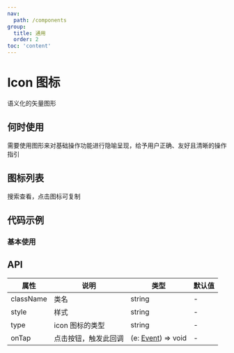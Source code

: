 ```yaml
---
nav:
  path: /components
group:
  title: 通用
  order: 2
toc: 'content'
---
```


# Icon 图标
语义化的矢量图形
## 何时使用
需要使用图形来对基础操作功能进行隐喻呈现，给予用户正确、友好且清晰的操作指引

## 图标列表
搜索查看，点击图标可复制
<Icon />

## 代码示例
### 基本使用
<code src='pages/Icon/index'></code>


## API
| 属性 | 说明 | 类型 | 默认值 |
| -----|-----|-----|-----|
| className | 类名 | string | - |
| style | 样式 | string | - |
| type | icon 图标的类型 | string | - |
| onTap | 点击按钮，触发此回调 | (e: [Event](https://opendocs.alipay.com/mini/framework/event-object)) => void  | - |
